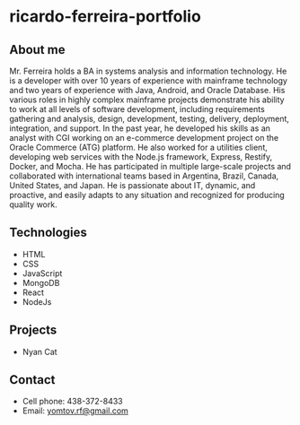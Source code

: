 # ricardo-ferreira-portfolio

## About me

Mr. Ferreira holds a BA in systems analysis and information technology. He is a developer with over 10 years of experience with
mainframe technology and two years of experience with Java, Android, and Oracle Database. His various roles in highly
complex mainframe projects demonstrate his ability to work at all levels of software development, including requirements
gathering and analysis, design, development, testing, delivery, deployment, integration, and support.
In the past year, he developed his skills as an analyst with CGI working on an e-commerce development project on the Oracle
Commerce (ATG) platform. He also worked for a utilities client, developing web services with the Node.js framework, Express,
Restify, Docker, and Mocha.
He has participated in multiple large-scale projects and collaborated with international teams based in Argentina, Brazil,
Canada, United States, and Japan.
He is passionate about IT, dynamic, and proactive, and easily adapts to any situation and recognized for producing quality work.

## Technologies

- HTML
- CSS
- JavaScript
- MongoDB
- React
- NodeJs

## Projects

- Nyan Cat

## Contact

- Cell phone: 438-372-8433
- Email: yomtov.rf@gmail.com
